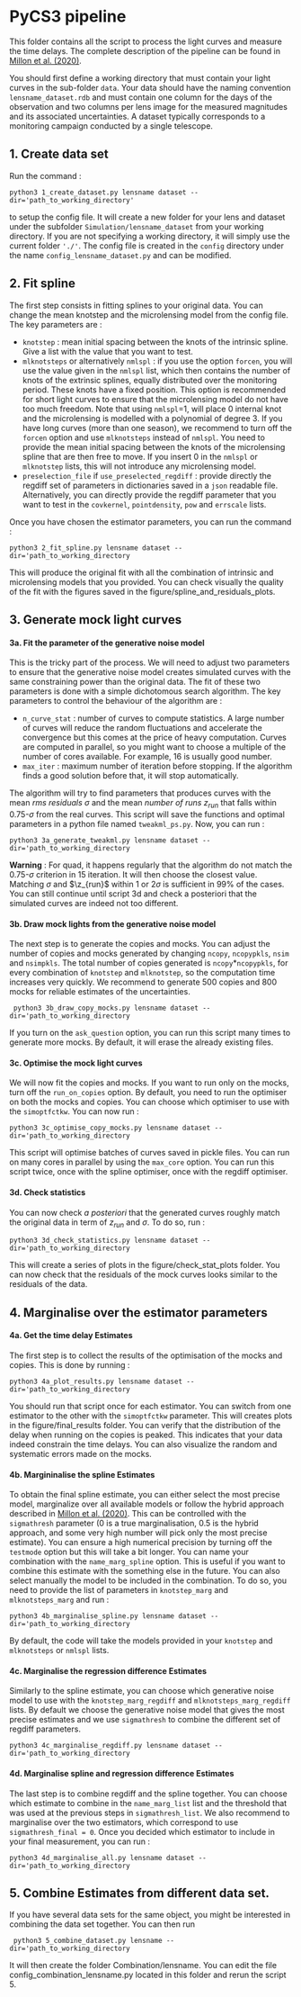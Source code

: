# PyCS3 pipeline

This folder contains all the script to process the light curves and measure the time delays. The complete description of the pipeline can be found in [Millon et al. (2020)](https://arxiv.org/abs/2002.05736).

You should first define a working directory that must contain your light curves in the sub-folder `data`. 
Your data should have the naming convention `lensname_dataset.rdb` and must contain one column for the days of the observation and two columns per lens image for the measured magnitudes and its associated uncertainties. A dataset typically corresponds to a monitoring campaign conducted by a single telescope.  

## 1. Create data set 

Run the command : 

    python3 1_create_dataset.py lensname dataset --dir='path_to_working_directory'

to setup the config file. It will create a new folder for your lens and dataset under the subfolder `Simulation/lensname_dataset` from your working directory. If you are not specifying a working directory, it will simply use the current folder `'./'`. The config file is created in the `config` directory under the name `config_lensname_dataset.py` and can be modified. 

## 2. Fit spline 
The first step consists in fitting splines to your original data. You can change the mean knotstep and the microlensing model from the config file. The key parameters are : 

   - `knotstep` : mean initial spacing between the knots of the intrinsic spline. Give a list with the value that you want to test. 
   - `mlknotsteps` or alternatively `nmlspl` : if you use the option `forcen`, you will use the value given in the  `nmlspl` list, which then contains the number of knots of the extrinsic splines, equally distributed over the monitoring period. These knots have a fixed position. This option is recommended for short light curves to ensure that the microlensing model do not have too much freedom. Note that using `nmlspl`=1, will place 0 internal knot and the microlensing is modelled with a polynomial of degree 3. If you have long curves (more than one season), we recommend to turn off the `forcen` option and use `mlknotsteps` instead of `nmlspl`. You need to provide the mean initial spacing between the knots of the microlensing spline that are then free to move. If you insert 0 in the `nmlspl` or `mlknotstep` lists, this will not introduce any microlensing model.
   - `preselection_file` if `use_preselected_regdiff` : provide directly the regdiff set of parameters in dictionaries saved in a `json` readable file. Alternatively, you can directly provide the regdiff parameter that you want to test in the `covkernel`, `pointdensity`, `pow` and `errscale` lists. 
  
   
Once you have chosen the estimator parameters, you can run the command : 

    python3 2_fit_spline.py lensname dataset --dir='path_to_working_directory
    
This will produce the original fit with all the combination of intrinsic and microlensing models that you provided. You can check visually the quality of the fit with the figures saved in the figure/spline_and_residuals_plots. 

## 3. Generate mock light curves
#### 3a. Fit the parameter of the generative noise model 
This is the tricky part of the process. We will need to adjust two parameters to ensure that the generative noise model creates simulated curves with the same constraining power than the original data. The fit of these two parameters is done with a simple dichotomous search algorithm. The key parameters to control the behaviour of the algorithm are : 

 - `n_curve_stat` : number of curves to compute statistics. A large number of curves will reduce the random fluctuations and accelerate the convergence but this comes at the price of heavy computation. Curves are computed in parallel, so you might want to choose a multiple of the number of cores available. For example, 16 is usually good number. 
 - `max_iter` : maximum number of iteration before stopping. If the algorithm finds a good solution before that, it will stop automatically. 
 
 The algorithm will try to find parameters that produces curves with the  mean *rms residuals* $\sigma$ and the mean *number of runs* $z_{run}$ that falls within 0.75-$\sigma$ from the real curves. This script will save the functions and optimal parameters in a python file named `tweakml_ps.py`. Now, you can run :
 
    python3 3a_generate_tweakml.py lensname dataset --dir='path_to_working_directory
 
 __Warning__ : For quad, it happens regularly that the algorithm do not match the 0.75-$\sigma$ criterion in 15 iteration. It will then choose the closest value. Matching $\sigma$ and $\z_{run}$ within 1 or 2$\sigma$ is sufficient in 99% of the cases. You can still continue until script 3d and check a posteriori that the simulated curves are indeed not too different. 

#### 3b. Draw mock lights from the generative noise model 
The next step is to generate the copies and mocks. You can adjust the number of copies and mocks generated by changing `ncopy`, `ncopypkls`, `nsim` and `nsimpkls`. The total number of copies generated is `ncopy`*`ncopypkls`, for every combination of `knotstep` and `mlknotstep`, so the computation time increases very quickly. We recommend to generate 500 copies and 800 mocks for reliable estimates of the uncertainties. 

     python3 3b_draw_copy_mocks.py lensname dataset --dir='path_to_working_directory
     
If you turn on the `ask_question` option, you can run this script many times to generate more mocks. By default, it will erase the already existing files. 

#### 3c. Optimise the mock light curves 
We will now fit the copies and mocks. If you want to run only on the mocks, turn off the `run_on_copies` option. By default, you need to run the optimiser on both the mocks and copies. You can choose which optimiser to use with the `simoptfctkw`. You can now run : 

    python3 3c_optimise_copy_mocks.py lensname dataset --dir='path_to_working_directory
    
This script will optimise batches of curves saved in pickle files. You can run on many cores in parallel by using the `max_core` option. 
You can run this script twice, once with the spline optimiser, once with the regdiff optimiser. 

#### 3d. Check statistics 
You can now check *a posteriori* that the generated curves roughly match the original data in term of $z_{run}$ and $\sigma$. To do so, run : 

    python3 3d_check_statistics.py lensname dataset --dir='path_to_working_directory
    
This will create a series of plots in the figure/check_stat_plots folder. You can now check that the residuals of the mock curves looks similar to the residuals of the data. 

## 4. Marginalise over the estimator parameters

#### 4a. Get the time delay Estimates 
The first step is to collect the results of the optimisation of the mocks and copies. This is done by running : 

    python3 4a_plot_results.py lensname dataset --dir='path_to_working_directory
    
You should run that script once for each estimator. You can switch from one estimator to the other with the `simoptfctkw` parameter. 
This will creates plots in the figure/final_results folder. You can verify that the distribution of the delay when running on the copies is peaked. This indicates that your data indeed constrain the time delays. You can also visualize the random and systematic errors made on the mocks.

#### 4b. Margininalise the spline Estimates 
To obtain the final spline estimate, you can either select the most precise model, marginalize over all available models or follow the hybrid approach described in [Millon et al. (2020)](https://arxiv.org/abs/2002.05736). This can be controlled with the `sigmathresh` parameter (0 is a true marginalisation, 0.5 is the hybrid approach, and some very high number will pick only the most precise estimate). You can ensure a high numerical precision by turning off the `testmode` option but this will take a bit longer. 
You can name your combination with the `name_marg_spline` option. This is useful if you want to combine this estimate with the something else in the future. You can also select manually the model to be included in the combination. To do so, you need to provide the list of parameters in `knotstep_marg` and `mlknotsteps_marg` and run : 

    python3 4b_marginalise_spline.py lensname dataset --dir='path_to_working_directory

By default, the code will take the models provided in your `knotstep` and `mlknotsteps` or `nmlspl` lists. 

#### 4c. Marginalise the regression difference Estimates
Similarly to the spline estimate, you can choose which generative noise model to use with the `knotstep_marg_regdiff` and `mlknotsteps_marg_regdiff` lists. By default we choose the generative noise model that gives the most precise estimates and we use `sigmathresh` to combine the different set of regdiff parameters. 

    python3 4c_marginalise_regdiff.py lensname dataset --dir='path_to_working_directory

#### 4d. Marginalise spline and regression difference Estimates 

The last step is to combine regdiff and the spline together. You can choose which estimate to combine in the `name_marg_list` list and the threshold that was used at the previous steps in `sigmathresh_list`. We also recommend to marginalise over the two estimators, which correspond to use `sigmathresh_final = 0`. Once you decided which estimator to include in your final measurement, you can run : 
    
    python3 4d_marginalise_all.py lensname dataset --dir='path_to_working_directory

## 5. Combine Estimates from different data set. 
If you have several data sets for the same object, you might be interested in combining the data set together. You can then run 

     python3 5_combine_dataset.py lensname --dir='path_to_working_directory
     
It will then create the folder Combination/lensname. You can edit the file config_combination_lensname.py located in this folder and rerun the script 5. 
